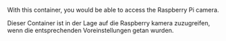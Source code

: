 With this container, you would be able to access the Raspberry Pi camera.

Dieser Container ist in der Lage auf die Raspberry kamera zuzugreifen, wenn die entsprechenden Voreinstellungen getan wurden.









